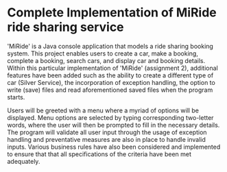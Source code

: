 # Complete Implementation of MiRide ride sharing service

'MiRide' is a Java console application that models a ride sharing booking system. This project enables users to create a car, make a booking, complete a booking, search cars, and display car and booking details. Within this particular implementation of 'MiRide' (assignment 2), additional features have been added such as the ability to create a different type of car (Silver Service), the incorporation of exception handling, the option to write (save) files and read aforementioned saved files when the program starts.

Users will be greeted with a menu where a myriad of options will be displayed. Menu options are selected by typing corresponding two-letter words, where the user will then be prompted to fill in the necessary details. The program will validate all user input through the usage of exception handling and preventative measures are also in place to handle invalid inputs. Various business rules have also been considered and implemented to ensure that that all specifications of the criteria have been met adequately.  
